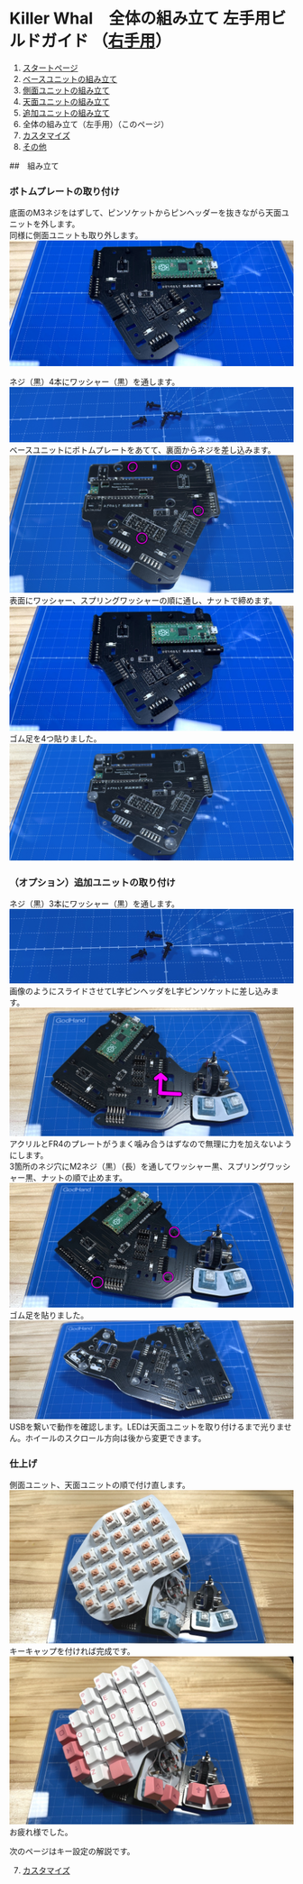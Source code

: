 # Killer Whal　全体の組み立て 左手用ビルドガイド （[右手用](../右手用/6_全体の組み立て.md)）

1. [スタートページ](../README.md)
2. [ベースユニットの組み立て](../左手用/2_ベースユニット.md)
3. [側面ユニットの組み立て](../左手用/3_側面ユニット_トラックボール.md)
4. [天面ユニットの組み立て](../左手用/4_天面ユニット.md)
5. [追加ユニットの組み立て](../左手用/5_追加ユニット.md)
6. 全体の組み立て（左手用）（このページ）
7. [カスタマイズ](../左手用/7_カスタマイズ.md)
8. [その他](../左手用/8_その他.md)


##　組み立て
### ボトムプレートの取り付け
底面のM3ネジをはずして、ピンソケットからピンヘッダーを抜きながら天面ユニットを外します。  
同様に側面ユニットも取り外します。  
![](../img/whole/IMG_5817.jpg)  

ネジ（黒）4本にワッシャー（黒）を通します。  
![](../img/whole/IMG_6110.jpg)  
ベースユニットにボトムプレートをあてて、裏面からネジを差し込みます。  
![](../img/whole/IMG_6160.jpg)  
表面にワッシャー、スプリングワッシャーの順に通し、ナットで締めます。  
![](../img/whole/IMG_5817.jpg)  
ゴム足を4つ貼りました。  
![](../img/whole/IMG_6164.jpg)  

### （オプション）追加ユニットの取り付け
ネジ（黒）3本にワッシャー（黒）を通します。   
![](../img/whole/IMG_6106.jpg)  
画像のようにスライドさせてL字ピンヘッダをL字ピンソケットに差し込みます。  
![](../img/whole/IMG_5821.jpg)  
アクリルとFR4のプレートがうまく噛み合うはずなので無理に力を加えないようにします。  
3箇所のネジ穴にM2ネジ（黒）（長）を通してワッシャー黒、スプリングワッシャー黒、ナットの順で止めます。  
![](../img/whole/IMG_5823.jpg)  
ゴム足を貼りました。  
![](../img/whole/IMG_5826.jpg)  
USBを繋いで動作を確認します。LEDは天面ユニットを取り付けるまで光りません。ホイールのスクロール方向は後から変更できます。  

### 仕上げ
側面ユニット、天面ユニットの順で付け直します。
![](../img/whole/IMG_5830.jpg)  
キーキャップを付ければ完成です。
![](../img/whole/IMG_5837.jpg)  
お疲れ様でした。


次のページはキー設定の解説です。

7. [カスタマイズ](../左手用/7_カスタマイズ.md)
